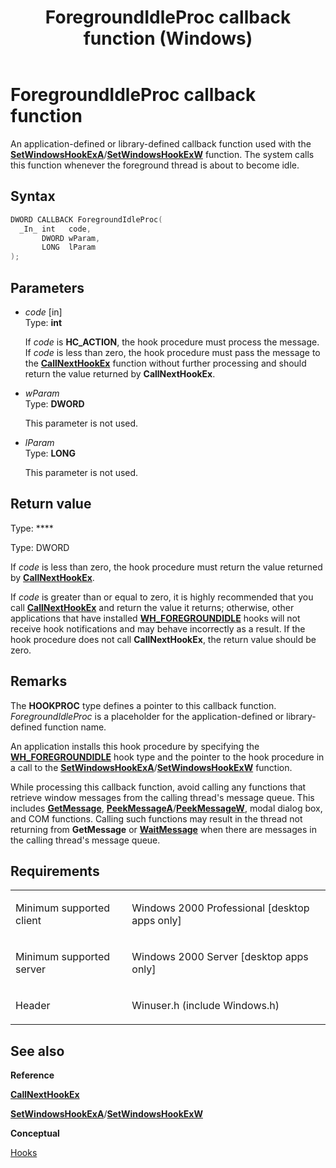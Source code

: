 ﻿---
title: ForegroundIdleProc callback function (Windows)
description: The system calls this function whenever the foreground thread is about to become idle.
ms.date: 06/28/2023
f1_keywords:
- ForegroundIdleProc
- winuser/ForegroundIdleProc
dev_langs:
- C++
- C
api_location:
- Winuser.h
api_name:
- ForegroundIdleProc
api_type:
- UserDefined
product:
- Windows
topic_type:
- apiref
- kbSyntax
product_family_name: VS
ROBOTS: INDEX,FOLLOW
---

# ForegroundIdleProc callback function

An application-defined or library-defined callback function used with the [**SetWindowsHookExA**](/windows/win32/api/winuser/nf-winuser-setwindowshookexa)/[**SetWindowsHookExW**](/windows/win32/api/winuser/nf-winuser-setwindowshookexw) function. The system calls this function whenever the foreground thread is about to become idle.

## Syntax

``` c++
DWORD CALLBACK ForegroundIdleProc(
  _In_ int   code,
       DWORD wParam,
       LONG  lParam
);
```

## Parameters

  - *code* \[in\]  
    Type: **int**
    
    If *code* is **HC\_ACTION**, the hook procedure must process the message. If *code* is less than zero, the hook procedure must pass the message to the [**CallNextHookEx**](/windows/win32/api/winuser/nf-winuser-callnexthookex) function without further processing and should return the value returned by **CallNextHookEx**.

  - *wParam*  
    Type: **DWORD**
    
    This parameter is not used.

  - *lParam*  
    Type: **LONG**
    
    This parameter is not used.

## Return value

Type: ****

Type: DWORD

If *code* is less than zero, the hook procedure must return the value returned by [**CallNextHookEx**](/windows/win32/api/winuser/nf-winuser-callnexthookex).

If *code* is greater than or equal to zero, it is highly recommended that you call [**CallNextHookEx**](/windows/win32/api/winuser/nf-winuser-callnexthookex) and return the value it returns; otherwise, other applications that have installed [**WH_FOREGROUNDIDLE**](/windows/win32/winmsg/about-hooks) hooks will not receive hook notifications and may behave incorrectly as a result. If the hook procedure does not call **CallNextHookEx**, the return value should be zero.

## Remarks

The **HOOKPROC** type defines a pointer to this callback function. *ForegroundIdleProc* is a placeholder for the application-defined or library-defined function name.

An application installs this hook procedure by specifying the [**WH_FOREGROUNDIDLE**](/windows/win32/winmsg/about-hooks) hook type and the pointer to the hook procedure in a call to the [**SetWindowsHookExA**](/windows/win32/api/winuser/nf-winuser-setwindowshookexa)/[**SetWindowsHookExW**](/windows/win32/api/winuser/nf-winuser-setwindowshookexw) function.

While processing this callback function, avoid calling any functions that retrieve window messages from the calling thread's message queue. This includes [**GetMessage**](/windows/win32/api/winuser/nf-winuser-getmessage), [**PeekMessageA**](/windows/win32/api/winuser/nf-winuser-peekmessagea)/[**PeekMessageW**](/windows/win32/api/winuser/nf-winuser-peekmessagew), modal dialog box, and COM functions. Calling such functions may result in the thread not returning from **GetMessage** or [**WaitMessage**](https://msdn.microsoft.com/en-us/library/ms644956\(v=vs.85\)) when there are messages in the calling thread's message queue.

## Requirements

<table>
<colgroup>
<col />
<col />
</colgroup>
<tbody>
<tr class="odd">
<td><p>Minimum supported client</p></td>
<td><p>Windows 2000 Professional [desktop apps only]</p></td>
</tr>
<tr class="even">
<td><p>Minimum supported server</p></td>
<td><p>Windows 2000 Server [desktop apps only]</p></td>
</tr>
<tr class="odd">
<td><p>Header</p></td>
<td>Winuser.h (include Windows.h)</td>
</tr>
</tbody>
</table>


## See also

**Reference**

[**CallNextHookEx**](/windows/win32/api/winuser/nf-winuser-callnexthookex)

[**SetWindowsHookExA**](/windows/win32/api/winuser/nf-winuser-setwindowshookexa)/[**SetWindowsHookExW**](/windows/win32/api/winuser/nf-winuser-setwindowshookexw)

**Conceptual**

[Hooks](hooks.md)

